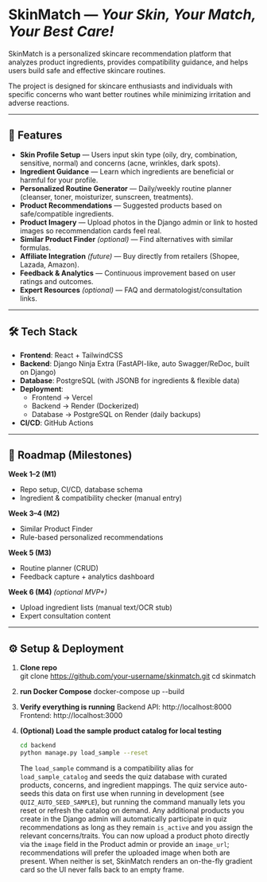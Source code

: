 # SkinMatch — *Your Skin, Your Match, Your Best Care!*  

SkinMatch is a personalized skincare recommendation platform that analyzes product ingredients, provides compatibility guidance, and helps users build safe and effective skincare routines.  

The project is designed for skincare enthusiasts and individuals with specific concerns who want better routines while minimizing irritation and adverse reactions.  

---

## 🌟 Features  

- **Skin Profile Setup** — Users input skin type (oily, dry, combination, sensitive, normal) and concerns (acne, wrinkles, dark spots).  
- **Ingredient Guidance** — Learn which ingredients are beneficial or harmful for your profile.  
- **Personalized Routine Generator** — Daily/weekly routine planner (cleanser, toner, moisturizer, sunscreen, treatments).  
- **Product Recommendations** — Suggested products based on safe/compatible ingredients.  
- **Product Imagery** — Upload photos in the Django admin or link to hosted images so recommendation cards feel real.  
- **Similar Product Finder** *(optional)* — Find alternatives with similar formulas.  
- **Affiliate Integration** *(future)* — Buy directly from retailers (Shopee, Lazada, Amazon).  
- **Feedback & Analytics** — Continuous improvement based on user ratings and outcomes.  
- **Expert Resources** *(optional)* — FAQ and dermatologist/consultation links.  

---

## 🛠 Tech Stack  

- **Frontend**: React + TailwindCSS  
- **Backend**: Django Ninja Extra (FastAPI-like, auto Swagger/ReDoc, built on Django)  
- **Database**: PostgreSQL (with JSONB for ingredients & flexible data)  
- **Deployment**:  
  - Frontend → Vercel  
  - Backend → Render (Dockerized)  
  - Database → PostgreSQL on Render (daily backups)  
- **CI/CD**: GitHub Actions  

---

## 🚀 Roadmap (Milestones)  

**Week 1–2 (M1)**  
- Repo setup, CI/CD, database schema  
- Ingredient & compatibility checker (manual entry)  

**Week 3–4 (M2)**  
- Similar Product Finder  
- Rule-based personalized recommendations  

**Week 5 (M3)**  
- Routine planner (CRUD)  
- Feedback capture + analytics dashboard  

**Week 6 (M4)** *(optional MVP+)*  
- Upload ingredient lists (manual text/OCR stub)  
- Expert consultation content  

---

## ⚙️ Setup & Deployment  

1. **Clone repo**  
   git clone https://github.com/your-username/skinmatch.git
   cd skinmatch

2. **run Docker Compose**
    docker-compose up --build

3. **Verify everything is running**
    Backend API: http://localhost:8000
    Frontend: http://localhost:3000

4. **(Optional) Load the sample product catalog for local testing**
    ```bash
    cd backend
    python manage.py load_sample --reset
    ```
    The `load_sample` command is a compatibility alias for `load_sample_catalog` and seeds the quiz database with curated products, concerns, and ingredient mappings. The quiz service auto-seeds this data on first use when running in development (see `QUIZ_AUTO_SEED_SAMPLE`), but running the command manually lets you reset or refresh the catalog on demand. Any additional products you create in the Django admin will automatically participate in quiz recommendations as long as they remain `is_active` and you assign the relevant concerns/traits.
    You can now upload a product photo directly via the `image` field in the Product admin or provide an `image_url`; recommendations will prefer the uploaded image when both are present. When neither is set, SkinMatch renders an on-the-fly gradient card so the UI never falls back to an empty frame.
